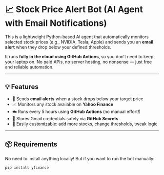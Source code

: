 # 📈 Stock Price Alert Bot (AI Agent with Email Notifications)

This is a lightweight Python-based AI agent that automatically monitors selected stock prices (e.g., NVIDIA, Tesla, Apple) and sends you an **email alert** when they drop below your defined thresholds.

It runs **fully in the cloud using GitHub Actions**, so you don’t need to keep your laptop on. No paid APIs, no server hosting, no nonsense — just free and reliable automation.

---

## 💡 Features

- 🔔 Sends **email alerts** when a stock drops below your target price
- 📈 Monitors any stock available on **Yahoo Finance**
- ☁️ Runs every 5 hours using **GitHub Actions** (no manual effort!)
- 🔐 Stores Gmail credentials safely via **GitHub Secrets**
- 🧩 Easily customizable: add more stocks, change thresholds, tweak logic

---

## 📦 Requirements

No need to install anything locally! But if you want to run the bot manually:

```bash
pip install yfinance
